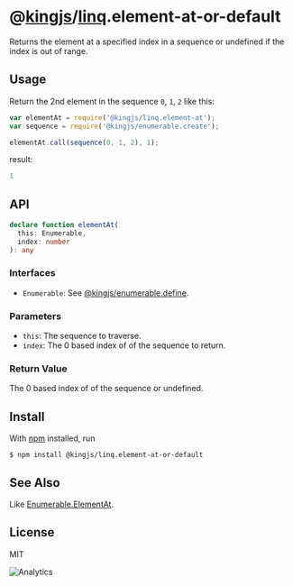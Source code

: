 # @[kingjs](https://www.npmjs.com/package/kingjs)/[linq](https://www.npmjs.com/package/@kingjs/linq).element-at-or-default
Returns the element at a specified index in a sequence or undefined if the index is out of range.
## Usage
Return the 2nd element in the sequence `0`, `1`, `2` like this:
```js
var elementAt = require('@kingjs/linq.element-at');
var sequence = require('@kingjs/enumerable.create');

elementAt.call(sequence(0, 1, 2), 1);
```
result:
```js
1
```

## API
```ts
declare function elementAt(
  this: Enumerable,
  index: number
): any
```
### Interfaces
- `Enumerable`: See [@kingjs/enumerable.define](https://www.npmjs.com/package/@kingjs/enumerable.define).

### Parameters
- `this`: The sequence to traverse.
- `index`: The 0 based index of of the sequence to return.

### Return Value
The 0 based index of of the sequence or undefined.

## Install
With [npm](https://npmjs.org/) installed, run

```
$ npm install @kingjs/linq.element-at-or-default
```
## See Also
Like [Enumerable.ElementAt](https://msdn.microsoft.com/en-us/library/bb494386(v=vs.110).aspx).

## License

MIT

![Analytics](https://analytics.kingjs.net/linq/element-at-or-undefined)